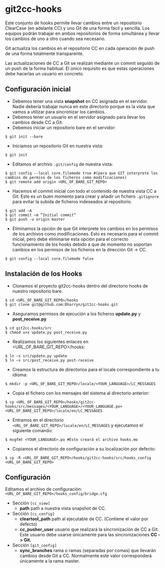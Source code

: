 git2cc-hooks
============
Este conjunto de hooks permite llevar cambios entre un repositorio ClearCase (en adelante CC) y uno Git de una forma fácil y sencilla. Los equipos podrán trabajar en ambos repositorios de forma simultánea y llevar los cambios de uno a otro cuando sea necesario.

Git actualiza los cambios en el repositorio CC en cada operación de push de una forma totalmente transparente.

Las actualizaciones de CC a Git se realizan mediante un commit seguido de un push de la forma habitual. El único requisito es que estas operaciones debe hacerlas un usuario en concreto.

## Configuración inicial

* Debemos tener una vista **snapshot** en CC asignada en el servidor. Nadie debería trabajar nunca en este directorio porque es la vista que vamos a utilizar para sincronizar los cambios.
* Debemos tener un usuario en el servidor asignado para llevar los cambios desde CC a Git.
* Debemos iniciar un repositorio bare en el servidor:
```shell
$ git init --bare
```
* Iniciamos un repositorio Git en nuestra vista:
```shell
$ git init
```
* Editamos el archivo `.git/config` de nuestra vista:
```shell
$ git config --local core.filemode true #(para que GIT interprete los cambios de permiso de los ficheros como modificaciones)
$ git remote add origin <URL_OF_BARE_GIT_REPO>
```
* Hacemos el commit inicial con todo el contenido de nuestra vista CC a Git. Este es un buen momento para crear y añadir un fichero `.gitignore` para evitar la subida de ficheros indeseados al repositorio.
```shell
$ git add –A
$ git commit –m “Initial commit”
$ git push -u origin master
```
* Eliminamos la opción de que Git interprete los cambios en los permisos de los archivos como modificaciones. Esto es necesario para el commit inicial, pero debe eliminarse esta opción para el correcto funcionamiento de los hooks debido a que de momento no soportan cambios en los permisos de los ficheros en la dirección Git -> CC.
```shell
$ git config --local core.filemode false
```
## Instalación de los Hooks

* Clonamos el proyecto git2cc-hooks dentro del directorio hooks de nuestro repositorio bare.
```shell
$ cd <URL_OF_BARE_GIT_REPO>/hooks
$ git clone git@github.com:Dharryn/git2cc-hooks.git
```

* Aseguramos permisos de ejecución a los ficheros **update.py** y **post_receive.py**
```shell
$ cd git2cc-hooks/src
$ chmod u+x update.py post_receive.py
```
* Realizamos los siguientes enlaces en <URL_OF_BARE_GIT_REPO>/hooks:
```
$ ln –s src/update.py update
$ ln –s src/post_receive.py post-receive
```
* Creamos la estructura de directorios para el locale correspondiente a tu idioma:
```shell
$ mkdir -p <URL_OF_BARE_GIT_REPO>/locale/<YOUR_LANGUAGE>/LC_MESSAGES
```
* Copia el fichero con los mensajes del sistema al directorio anterior:
```shell
$ cp <URL_OF_BARE_GIT_REPO>/hooks/git2cc-hooks/src/messages/<YOUR_LANGUAGE>/<YOUR_LANGUAGE.po> <URL_OF_BARE_GIT_REPO>/locale/en/LC_MESSAGES
```
* Entramos en el directorio `<URL_OF_BARE_GIT_REPO>/locale/en/LC_MESSAGES` y ejecutamos el siguiente comando:
```shell
$ msgfmt <YOUR_LANGUAGE>.po #Esto creará el archivo hooks.mo
```
* Copiamos el directorio de configuración a su localización por defecto:
```shell
$ cp -R <URL_OF_BARE_GIT_REPO>/hooks/git2cc-hooks/src/hooks_config <URL_OF_BARE_GIT_REPO>
```

## Configuración
Editamos el archivo de configuración:`<URL_OF_BARE_GIT_REPO>/hooks_config/bridge.cfg`
* Sección `[cc_view]`
  * **path** path a nuestra vista snapshot de CC.
* Sección `[cc_config]`
  * **cleartool_path** path al ejecutable de CC. (Contiene el valor por defecto)
  * **cc_pusher_user** usuario que realizará la sincronización de CC a Git. Este usuario debe usarse únicamente para las sincronizaciones **CC -> Git.**
* Sección `[git_config]`
  * **sync_branches** rama o ramas (separadas por comas) que llevarán cambios desde Git a CC. Normalmente este valor corresponderá únicamente a la rama master.
